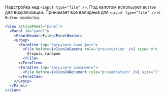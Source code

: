 Надстройка над `<input type="file" />`. Под капотом использует `Button` для визуализации. Принимает все валидные для `<input type="file" />` и `Button` свойства.

```jsx
<View activePanel="panel">
  <Panel id="panel">
    <PanelHeader>File</PanelHeader>
    <Group>
      <FormItem top="Загрузите ваше фото">
        <File before={<Icon24Camera role="presentation" />} size="m">
          Открыть галерею
        </File>
      </FormItem>
      <FormItem top="Загрузите документы">
        <File before={<Icon24Document role="presentation" />} size="l" mode="secondary" />
      </FormItem>
    </Group>
  </Panel>
</View>
```
